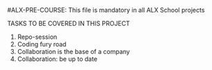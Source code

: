 #ALX-PRE-COURSE:
This file is mandatory in all ALX School projects

TASKS TO BE COVERED IN THIS PROJECT
 1. Repo-session 
 2. Coding fury road 
 3. Collaboration is the base of a company
 4. Collaboration: be up to date  
 

